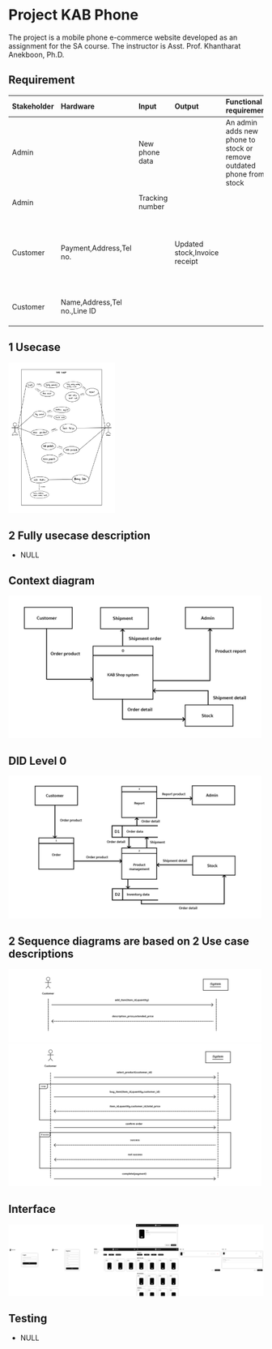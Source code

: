 # Project KAB Phone

The project is a mobile phone e-commerce website developed as an assignment for the SA course. The instructor is Asst. Prof. Khantharat Anekboon, Ph.D.


## Requirement 

| Stakeholder | Hardware | Input | Output | Functional requirement | Nonfunctional requirement | When |
| :-------- | :-------- | :-------- |:-------- | :--------|:-------- | :--------|
| Admin |           | New phone data |           | An admin adds new phone to stock or remove outdated phone from stock |           | They launched a new phone or there is an outdated phone |
| Admin |           | Tracking number |           |           |           | Paid order occurred |
| Customer | Payment,Address,Tel no. |           |      Updated stock,Invoice receipt |           | When customer add item to basket. It will not deduct from stock until payment success | Daily |
| Customer | Name,Address,Tel no.,Line ID |           |           |           | Customer can edit name, address, Tel no., or Line ID | Daily |

## 1 Usecase

<img hight="297" width="210" src="https://github.com/XobazJr/kab-phone/blob/main/use-case.jpg">

## 2 Fully usecase description

- NULL

## Context diagram 

<img hight="500" width="500" src="https://github.com/xobazjr/kab-phone/blob/main/context-diagram.jpg">

## DID Level 0

<img hight="500" width="500" src="https://github.com/xobazjr/kab-phone/blob/main/dfd-level-0.jpg">

## 2 Sequence diagrams are based on 2 Use case descriptions

<img hight="500" width="500" src="https://github.com/xobazjr/kab-phone/blob/main/sequence-diagram-ssd-0.1.jpg">

<img hight="500" width="500" src="https://github.com/xobazjr/kab-phone/blob/main/sequence-diagram-ssd-0.2.jpg">

## Interface

<img src="https://github.com/XobazJr/kab-phone/blob/main/interface/png/user-interface.png">

## Testing

- NULL



